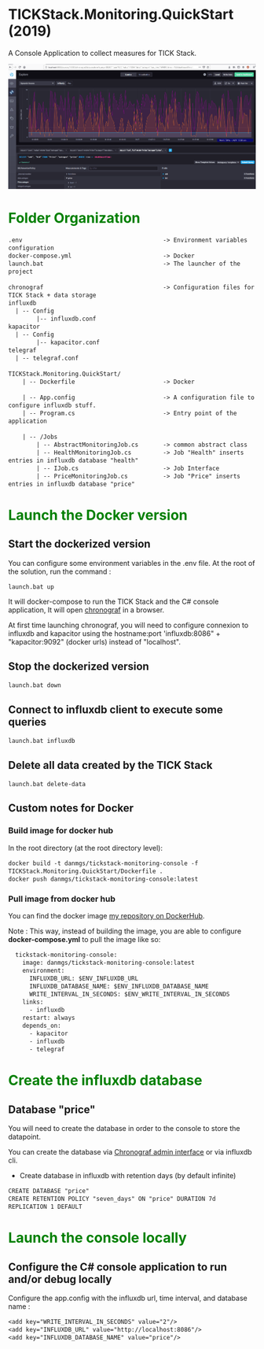 # TICKStack.Monitoring.QuickStart (2019)

A Console Application to collect measures for TICK Stack.

![alt capture1](https://github.com/danmgs/TICKStack.Monitoring.QuickStart/blob/master/img/chronograf.gif)

# <span style="color:green">Folder Organization</span>

```
.env                                        -> Environment variables configuration
docker-compose.yml                          -> Docker
launch.bat                                  -> The launcher of the project

chronograf                                  -> Configuration files for TICK Stack + data storage
influxdb
  | -- Config
        |-- influxdb.conf
kapacitor
  | -- Config
        |-- kapacitor.conf
telegraf
  | -- telegraf.conf

TICKStack.Monitoring.QuickStart/
    | -- Dockerfile                         -> Docker

    | -- App.config                         -> A configuration file to configure influxdb stuff.
    | -- Program.cs                         -> Entry point of the application

    | -- /Jobs
        | -- AbstractMonitoringJob.cs       -> common abstract class
        | -- HealthMonitoringJob.cs         -> Job "Health" inserts entries in influxdb database "health"
        | -- IJob.cs                        -> Job Interface
        | -- PriceMonitoringJob.cs          -> Job "Price" inserts entries in influxdb database "price"
```

# <span style="color:green">Launch the Docker version</span>

## Start the dockerized version

You can configure some environment variables in the .env file.
At the root of the solution, run the command :

```
launch.bat up
```

It will docker-compose to run the TICK Stack and the C# console application, It will open [chronograf](http://localhost:8888) in a browser.

At first time launching chronograf, you will need to configure connexion to influxdb and kapacitor using the hostname:port 'influxdb:8086" + "kapacitor:9092" (docker urls) instead of "localhost".

## Stop the dockerized version

```
launch.bat down
```

## Connect to influxdb client to execute some queries

```
launch.bat influxdb
```

## Delete all data created by the TICK Stack

```
launch.bat delete-data
```


## Custom notes for Docker

### Build image for docker hub

In the root directory (at the root directory level):

```
docker build -t danmgs/tickstack-monitoring-console -f TICKStack.Monitoring.QuickStart/Dockerfile .
docker push danmgs/tickstack-monitoring-console:latest
```

### Pull image from docker hub

You can find the docker image [my repository on DockerHub](https://hub.docker.com/r/danmgs/tickstack-monitoring-console).


Note :
This way, instead of building the image, you are able to configure **docker-compose.yml** to pull the image like so:

```
  tickstack-monitoring-console:
    image: danmgs/tickstack-monitoring-console:latest
    environment:
      INFLUXDB_URL: $ENV_INFLUXDB_URL
      INFLUXDB_DATABASE_NAME: $ENV_INFLUXDB_DATABASE_NAME
      WRITE_INTERVAL_IN_SECONDS: $ENV_WRITE_INTERVAL_IN_SECONDS
    links:
      - influxdb
    restart: always
    depends_on:
      - kapacitor
      - influxdb
      - telegraf

```

# <span style="color:green">Create the influxdb database</span>

## Database "price"

You will need to create the database in order to the console to store the datapoint.

You can create the database via [Chronograf admin interface](http://localhost:8888/sources/10000/admin-influxdb/databases) or via influxdb cli.

- Create database in influxdb with retention days (by default infinite)

```
CREATE DATABASE "price"
CREATE RETENTION POLICY "seven_days" ON "price" DURATION 7d REPLICATION 1 DEFAULT

```

# <span style="color:green">Launch the console locally</span>

## Configure the C# console application to run and/or debug locally

Configure the app.config with the influxdb url, time interval, and database name :
```
<add key="WRITE_INTERVAL_IN_SECONDS" value="2"/>
<add key="INFLUXDB_URL" value="http://localhost:8086"/>
<add key="INFLUXDB_DATABASE_NAME" value="price"/>
```




